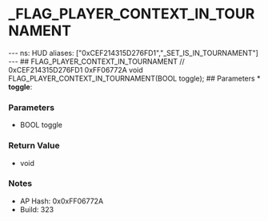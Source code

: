 # _FLAG_PLAYER_CONTEXT_IN_TOURNAMENT

--- ns: HUD aliases: ["0xCEF214315D276FD1","_SET_IS_IN_TOURNAMENT"] --- ## FLAG_PLAYER_CONTEXT_IN_TOURNAMENT  // 0xCEF214315D276FD1 0xFF06772A void FLAG_PLAYER_CONTEXT_IN_TOURNAMENT(BOOL toggle);  ## Parameters * **toggle**:

### Parameters
* BOOL toggle

### Return Value
* void

### Notes
* AP Hash: 0x0xFF06772A
* Build: 323

